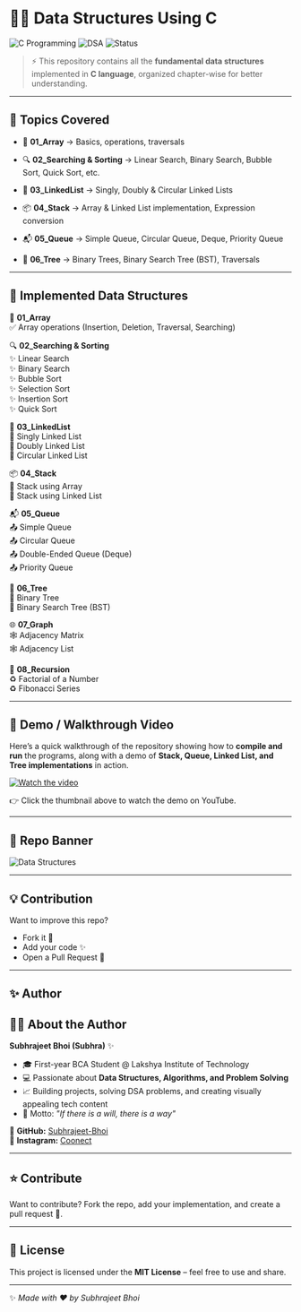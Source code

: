 # 🧑‍💻 Data Structures Using C  

![C Programming](https://img.shields.io/badge/Language-C-blue?style=for-the-badge&logo=c)
![DSA](https://img.shields.io/badge/Data%20Structures-Algorithms-green?style=for-the-badge&logo=hackerrank)
![Status](https://img.shields.io/badge/Status-In%20Progress-yellow?style=for-the-badge&logo=github)

> ⚡ This repository contains all the **fundamental data structures** implemented in **C language**, organized chapter-wise for better understanding.  

---

## 📂 Topics Covered

- 📂 **01_Array** → Basics, operations, traversals 

- 🔍 **02_Searching & Sorting** → Linear Search, Binary Search, Bubble Sort, Quick Sort, etc.  

- 🔗 **03_LinkedList** → Singly, Doubly & Circular Linked Lists  

- 📦 **04_Stack** → Array & Linked List implementation, Expression conversion 

- 📬 **05_Queue** → Simple Queue, Circular Queue, Deque, Priority Queue  

- 🌳 **06_Tree** → Binary Trees, Binary Search Tree (BST), Traversals  

---


## 🚀 Implemented Data Structures  

  

📂 **01_Array**  
✅ Array operations (Insertion, Deletion, Traversal, Searching)  

🔍 **02_Searching & Sorting**  
✨ Linear Search  
✨ Binary Search  
✨ Bubble Sort  
✨ Selection Sort  
✨ Insertion Sort  
✨ Quick Sort  

🔗 **03_LinkedList**  
🔹 Singly Linked List  
🔹 Doubly Linked List  
🔹 Circular Linked List  

📦 **04_Stack**  
📌 Stack using Array  
📌 Stack using Linked List  

📬 **05_Queue**  
📤 Simple Queue  
📤 Circular Queue  
📤 Double-Ended Queue (Deque)  
📤 Priority Queue  

🌳 **06_Tree**  
🌱 Binary Tree  
🌱 Binary Search Tree (BST)  

🌐 **07_Graph**  
🕸️ Adjacency Matrix  
🕸️ Adjacency List  

🔁 **08_Recursion**  
♻️ Factorial of a Number  
♻️ Fibonacci Series  




---

## 🎥 Demo / Walkthrough Video  

Here’s a quick walkthrough of the repository showing how to **compile and run** the programs, along with a demo of **Stack, Queue, Linked List, and Tree implementations** in action.  

[![Watch the video](https://img.youtube.com/vi/VIDEO_ID/0.jpg)](https://www.youtube.com/watch?v=-iqN6E67HpY)  

👉 Click the thumbnail above to watch the demo on YouTube.  

---

## 📸 Repo Banner  

![Data Structures](Repo-image.jpg)  

---

## 💡 Contribution  
Want to improve this repo?  
- Fork it 🍴  
- Add your code ✨  
- Open a Pull Request 🚀  

---

## ✨ Author  
## 👨‍💻 About the Author

**Subhrajeet Bhoi (Subhra)** ✨  
- 🎓 First-year BCA Student @ Lakshya Institute of Technology  
- 💻 Passionate about **Data Structures, Algorithms, and Problem Solving**   
- 📈 Building projects, solving DSA problems, and creating visually appealing tech content  
- 🌟 Motto: *"If there is a will, there is a way"*  

📌 **GitHub:** [Subhrajeet-Bhoi](https://github.com/Subhrajeet-Bhoi)  
📌 **Instagram:** [Coonect](https://www.instagram.com/subhrajeet_bhoi/)  

---

## ⭐ Contribute

Want to contribute? Fork the repo, add your implementation, and create a pull request 🚀.  

---

## 📜 License

This project is licensed under the **MIT License** – feel free to use and share.  

---
✨ *Made with ❤️ by Subhrajeet Bhoi*
